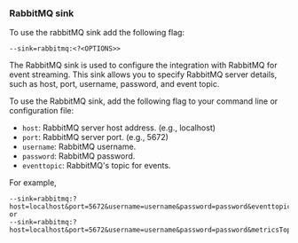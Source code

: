 ### RabbitMQ sink

To use the rabbitMQ sink add the following flag:

    --sink=rabbitmq:<?<OPTIONS>>

The RabbitMQ sink is used to configure the integration with RabbitMQ for event streaming.
This sink allows you to specify RabbitMQ server details,
such as host, port, username, password, and event topic.

To use the RabbitMQ sink, add the following flag to your command line or configuration file:

* `host`: RabbitMQ server host address. (e.g., localhost)
* `port`: RabbitMQ server port. (e.g., 5672)
* `username`: RabbitMQ username.
* `password`: RabbitMQ password.
* `eventtopic`: RabbitMQ's topic for events. 

For example,

    --sink=rabbitmq:?host=localhost&port=5672&username=username&password=password&eventtopic=testtopic
    or
    --sink=rabbitmq:?host=localhost&port=5672&username=username&password=password&metricsTopic=testtopic